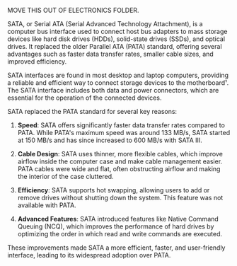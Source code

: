 MOVE THIS OUT OF ELECTRONICS FOLDER.

SATA, or Serial ATA (Serial Advanced Technology Attachment), is a computer bus interface used to connect host bus adapters to mass storage devices like hard disk drives (HDDs), solid-state drives (SSDs), and optical drives. It replaced the older Parallel ATA (PATA) standard, offering several advantages such as faster data transfer rates, smaller cable sizes, and improved efficiency.

SATA interfaces are  found in most desktop and laptop computers, providing a reliable and efficient way to connect storage devices to the motherboard¹. The SATA interface includes both data and power connectors, which are essential for the operation of the connected devices.

SATA replaced the PATA standard for several key reasons:

1. **Speed**: SATA offers significantly faster data transfer rates compared to PATA. While PATA's maximum speed was around 133 MB/s, SATA started at 150 MB/s and has since increased to 600 MB/s with SATA III.

2. **Cable Design**: SATA uses thinner, more flexible cables, which improve airflow inside the computer case and make cable management easier. PATA cables were wide and flat, often obstructing airflow and making the interior of the case cluttered.

3. **Efficiency**: SATA supports hot swapping, allowing users to add or remove drives without shutting down the system. This feature was not available with PATA.

4. **Advanced Features**: SATA introduced features like Native Command Queuing (NCQ), which improves the performance of hard drives by optimizing the order in which read and write commands are executed.

These improvements made SATA a more efficient, faster, and user-friendly interface, leading to its widespread adoption over PATA.

